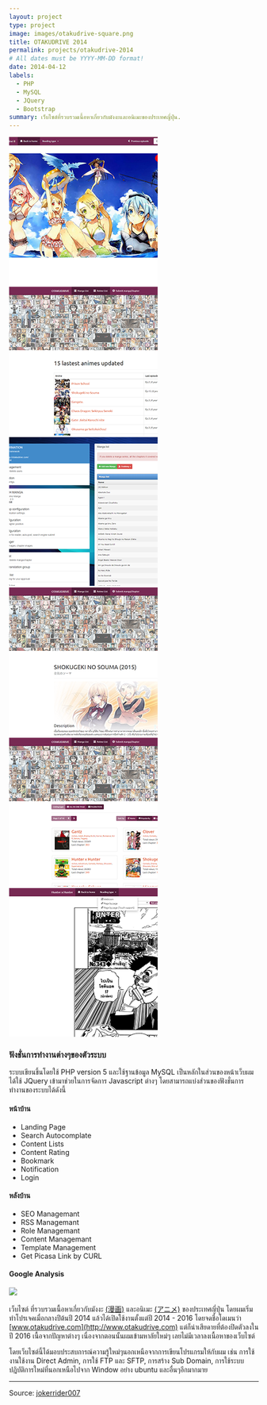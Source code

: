 ```yaml
---
layout: project
type: project
image: images/otakudrive-square.png
title: OTAKUDRIVE 2014
permalink: projects/otakudrive-2014
# All dates must be YYYY-MM-DD format!
date: 2014-04-12
labels:
  - PHP
  - MySQL
  - JQuery
  - Bootstrap
summary: เว็บไซต์ที่รวบรวมเนื้อหาเกี่ยวกับมังงะและอนิเมะของประเทศญี่ปุ่น.
---
```


<div class="ui small rounded images">
  <a href="../images/otakudrive-2014/full-0001.png">
    <img class="ui image" src="../images/otakudrive-2014/thumbnail-0001.png">
  </a>
  <a href="../images/otakudrive-2014/full-0002.png">
    <img class="ui image" src="../images/otakudrive-2014/thumbnail-0002.png">  
  </a>
  <a href="../images/otakudrive-2014/full-0003.png">
    <img class="ui image" src="../images/otakudrive-2014/thumbnail-0003.png">
  </a>
  <a href="../images/otakudrive-2014/full-0004.png">
    <img class="ui image" src="../images/otakudrive-2014/thumbnail-0004.png">
  </a>
  <a href="../images/otakudrive-2014/full-0005.png">
    <img class="ui image" src="../images/otakudrive-2014/thumbnail-0005.png">
  </a>
  <a href="../images/otakudrive-2014/full-0006.png">
    <img class="ui image" src="../images/otakudrive-2014/thumbnail-0006.png">
  </a>
</div>

### ฟังชั่นการทำงานต่างๆของตัวระบบ
  ระบบเขียนขึ้นโดยใช้ PHP version 5 และใช้ฐานข้อมูล MySQL เป็นหลักในส่วนของหน้าเว็บผมได้ใช้ JQuery เข้ามาช่วยในการจัดการ Javascript ต่างๆ โดยสามารถแบ่งส่วนของฟังชั่นการทำงานของระบบได้ดังนี้

#### หน้าบ้าน
  * Landing Page
  * Search Autocomplate
  * Content Lists
  * Content Rating
  * Bookmark
  * Notification
  * Login

#### หลังบ้าน
  * SEO Managemant
  * RSS Managemant
  * Role Managemant
  * Content Managemant
  * Template Management
  * Get Picasa Link by CURL

#### Google Analysis
<img class="ui image" src="{{ site.baseurl }}/images/otakudrive-2014/google-analysis.jpg">

เว็บไซต์ ที่รวบรวมเนื้อหาเกี่ยวกับมังงะ [(漫画)](https://th.wikipedia.org/wiki/%E0%B8%A1%E0%B8%B1%E0%B8%87%E0%B8%87%E0%B8%B0) และอนิเมะ [(アニメ)](https://th.wikipedia.org/wiki/%E0%B8%AD%E0%B8%99%E0%B8%B4%E0%B9%80%E0%B8%A1%E0%B8%B0) ของประเทศญี่ปุ่น โดยผมเริ่มทำโปรเจคเมื่อกลางปีต้นปี 2014 แล้วได้เปิดใช้งานตั้งแต่ปี 2014 - 2016 โดยจดชื่อโดเมนว่า [www.otakudrive.com](http://www.otakudrive.com) แต่ก็น่าเสียดายที่ต้องปิดตัวลงในปี 2016 เนื้อจากปัญหาต่างๆ เนื่องจากตอนนั้นผมเข้ามหาลัยใหม่ๆ เลยไม่มีเวลาลงเนื้อหาของเว็บไซต์

โดยเว็บไซต์นี้ได้มอบประสบการณ์ความรู้ใหม่ๆนอกเหนือจากการเขียนโปรแกรมให้กับผม เช่น การใช้งานใช้งาน Direct Admin, การใช้ FTP และ SFTP, การสร้าง Sub Domain, การใช้ระบบปฎิบัติการใหม่ที่นอกเหนือไปจาก Window อย่าง ubuntu และอื่นๆอีกมากมาย

<hr>

Source: <a href="https://github.com/jokerrider007"><i class="large github icon "></i>jokerrider007</a>

